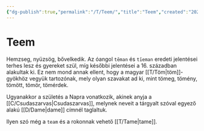 ```yaml
---
{"dg-publish":true,"permalink":"/T/Teem/","title":"Teem","created":"2023-12-09T06:27","updated":"2023-12-23T08:11"}
---
```



# Teem

Hemzseg, nyüzsög, bővelkedik. Az óangol `tēman` és `tīeman` eredeti jelentései terhes lesz és gyereket szül, míg későbbi jelentései a 16. században alakultak ki. Ez nem mond annak ellent, hogy a magyar [[T/Töm\|töm]]- gyökhöz vegyük tartozónak, mely olyan szavakat ad ki, mint tömeg, tömény, tömött, tömör, tömérdek.  

Ugyanakkor a születés a Napra vonatkozik, akinek anyja a [[C/Csudaszarvas\|Csudaszarvas]], melynek neveit a tárgyalt szóval egyező alakú [[D/Dame\|dame]] címnél taglaltuk.  

Ilyen szó még a `team` és a rokonnak vehető [[T/Tame\|tame]].  
